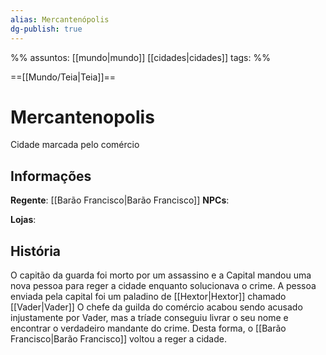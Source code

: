 ```yaml
---
alias: Mercantenópolis
dg-publish: true
---
```

%%
assuntos: [[mundo|mundo]] [[cidades|cidades]] 
tags:
%%

==[[Mundo/Teia|Teia]]==

# Mercantenopolis
Cidade marcada pelo comércio

## Informações
**Regente**: [[Barão Francisco|Barão Francisco]]
**NPCs**:

**Lojas**:

## História
O capitão da guarda foi morto por um assassino e a Capital mandou uma nova pessoa para reger a cidade enquanto solucionava o crime.
A pessoa enviada pela capital foi um paladino de [[Hextor|Hextor]] chamado [[Vader|Vader]]
O chefe da guilda do comércio acabou sendo acusado injustamente por Vader, mas a tríade conseguiu livrar o seu nome e encontrar o verdadeiro mandante do crime. Desta forma, o [[Barão Francisco|Barão Francisco]] voltou a reger a cidade.
